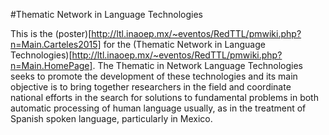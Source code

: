 #Thematic Network in Language Technologies

This is the (poster)[http://ltl.inaoep.mx/~eventos/RedTTL/pmwiki.php?n=Main.Carteles2015] for the (Thematic Network in Language Technologies)[http://ltl.inaoep.mx/~eventos/RedTTL/pmwiki.php?n=Main.HomePage]. 
The Thematic in Network Language Technologies seeks to promote the development of these technologies and its main objective is to bring together researchers in the field and coordinate national efforts in the search for solutions to fundamental problems in both automatic processing of human language usually, as in the treatment of Spanish spoken language, particularly in Mexico.

